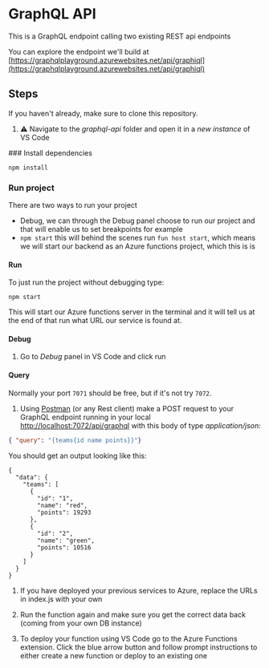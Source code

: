 # GraphQL API

This is a GraphQL endpoint calling two existing REST api endpoints

You can explore the endpoint we'll build at [https://graphqlplayground.azurewebsites.net/api/graphiql](https://graphqlplayground.azurewebsites.net/api/graphiql)

## Steps

If you haven't already, make sure to clone this repository.

1. ⚠️ Navigate to the *graphql-api* folder and open it in a *new instance* of VS Code

### Install dependencies

```
npm install
```

### Run project
There are two ways to run your project
- Debug, we can through the Debug panel choose to run our project and that will enable us to set breakpoints for example
- `npm start` this will behind the scenes run `fun host start`, which means we will start our backend as an Azure functions project, which this is is

#### Run

To just run the project without debugging type: 

```
npm start
```

This will start our Azure functions server in the terminal and it will tell us at the end of that run what URL our service is found at.

#### Debug

1. Go to *Debug* panel in VS Code and click run

#### Query

Normally your port `7071` should be free, but if it's not try `7072`.

1. Using [Postman](https://www.getpostman.com/) (or any Rest client) make a POST request to your GraphQL endpoint running in your local [http://localhost:7072/api/graphql](http://localhost:7071/api/graphql) with this body of type *application/json*:

```json
{ "query": "{teams{id name points}}"}
```

You should get an output looking like this:

```
{
  "data": {
    "teams": [
      {
        "id": "1",
        "name": "red",
        "points": 19293
      },
      {
        "id": "2",
        "name": "green",
        "points": 10516
      }
    ]
  }
}
```

1. If you have deployed your previous services to Azure, replace the URLs in index.js with your own

1. Run the function again and make sure you get the correct data back (coming from your own DB instance)

1. To deploy your function using VS Code go to the Azure Functions extension. Click the blue arrow button and follow prompt instructions to either create a new function or deploy to an existing one